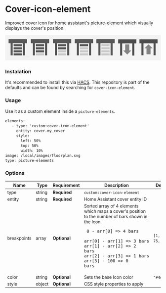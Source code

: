 # Cover-icon-element

Improved cover icon for home assistant's picture-element which visually displays the cover's position.

![element-states](https://github.com/queimadus/cover-icon-element/blob/main/cover-icon-element.jpg)

### Instalation
It's recommended to install this via [HACS](https://github.com/custom-components/hacs).
This repository is part of the defaults and can be found by searching for `cover-icon-element`.

### Usage

Use it as a custom element inside a `picture-elements`.
```
elements:
   - type: 'custom:cover-icon-element'
     entity: cover.my_cover
     style:
       left: 50%
       top: 50%
       width: 10%
image: /local/images/floorplan.svg
type: picture-elements
```

### Options

| Name              | Type    | Requirement  | Description                                 | Default             |
| ----------------- | ------- | ------------ | ------------------------------------------- | ------------------- |
| type              | string  | **Required** | `custom:cover-icon-element`                 |                     |
| entity            | string  | **Required** | Home Assistant cover entity ID              |                     |
| breakpoints       | array   | **Optional** | Sorted array of 4 elements which maps a cover's position to the number of bars shown in the Icon. <br /> <pre>     0 - arr[0] => 4 bars <br/>arr[0] - arr[1] => 3 bars<br/>arr[1] - arr[2] => 2 bars<br/>arr[2] - arr[3] => 1 bars<br/>arr[3] - 100    => 0 bars</pre>    | `[1, 50, 75, 100]`    |
| color             | string  | **Optional** | Sets the base Icon color                    | `"#4d4d4d"`         |
| style             | object  | **Optional** | CSS style properties to apply               |                     | 
